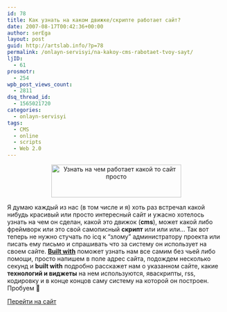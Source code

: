 ```yaml
---
id: 78
title: Как узнать на каком движке/скрипте работает сайт?
date: 2007-08-17T00:42:36+00:00
author: serEga
layout: post
guid: http://artslab.info/?p=78
permalink: /onlayn-servisyi/na-kakoy-cms-rabotaet-tvoy-sayt/
ljID:
  - 61
prosmotr:
  - 254
wpb_post_views_count:
  - 2811
dsq_thread_id:
  - 1565021720
categories:
  - onlayn-servisyi
tags:
  - CMS
  - online
  - scripts
  - Web 2.0
---
```

<center>
  <a href="http://artslab.info/wp-content/uploads/buildwithcw9.gif"><img src="http://artslab.info/wp-content/uploads/buildwithcw9-300x76.gif" alt="Узнать на чем работает какой то сайт просто" title="buildwithcw9" width="300" height="76" class="alignnone size-medium wp-image-2052" /></a>
</center>

Я думаю каждый из нас (в том числе и я) хоть раз встречал какой нибудь красивый или просто интересный сайт и ужасно хотелось узнать на чем он сделан, какой это движок (**cms**), может какой либо фреймворк или это свой самописный **скрипт** или или или&#8230; Так вот теперь не нужно стучать по icq к &#8220;злому&#8221; администратору проекта или писать ему письмо и спрашивать что за систему он использует на своем сайте. **<a href="http://builtwith.com/" title="build with" target="_blank">Built with</a>** поможет узнать нам все самим без чьей либо помощи, просто напишем в поле адрес сайта, подождем несколько секунд и **built with** подробно расскажет нам о указанном сайте, какие **технологий и виджеты** на нем используются, яваскрипты, rss, кодировку и в конце концов саму систему на которой он построен. Пробуем 🙂

<a href="http://builtwith.com/" title="go to built with" target="_blank">Перейти на сайт</a>